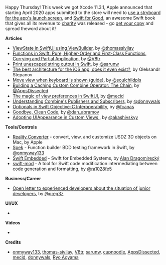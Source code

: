 Happy Thursday! This week we got Xcode 11.3.1, Apple announced that starting April 2020 apps submitted to the store will need to [use a stryboard for the app's launch screen](https://developer.apple.com/news/?id=01132020b), and [Swift for Good](https://www.swiftforgood.com/), an awesome Swift book that gives all its revenue to [charity](http://www.blackgirlscode.com/) was released - go [get your copy](https://gumroad.com/l/swift-for-good-1) and spread theword about it!

**Articles**

* [ViewState in SwiftUI using ViewBuilder](https://www.morningswiftui.com/blog/viewstate-in-swiftui-using-viewbuilder), by [@thomassivilay](https://twitter.com/thomassivilay)
* [Functions in Swift: Pure, Higher-Order and First-Class Functions, Currying and Partial Application](https://www.vadimbulavin.com/pure-functions-higher-order-functions-and-first-class-functions-in-swift/), by [@V8tr](https://twitter.com/V8tr)
* [Print unescaped string output in Swift](https://sarunw.com/tips/print-unescaped-string/), by [@sarunw](https://twitter.com/sarunw)
* [The best architecture for the iOS app, does it even exist?](https://medium.com/flawless-app-stories/the-best-architecture-for-ios-app-does-it-even-exist-3af357ac62e7), by Oleksandr Stepanov
* [Move view when keyboard is shown (guide)](https://fluffy.es/move-view-when-keyboard-is-shown/), by [@soulchildpls](http://twitter.com/soulchildpls)
* [Building a Caching Custom Combine Operator: The Chain](https://www.appsdissected.com/caching-custom-combine-operator-1-chain/), by [@AppsDissected](https://twitter.com/AppsDissected)
* [The magic of view preferences in SwiftUI](https://swiftwithmajid.com/2020/01/15/the-magic-of-view-preferences-in-swiftui/), by [@mecid](https://twitter.com/mecid)
* [Understanding Combine's Publishers and Subscribers](https://www.donnywals.com/understanding-combines-publishers-and-subscribers/), by [@donnywals](https://twitter.com/donnywals)
* [Optionals in Swift Objective-C Interoperability](https://fabiancanas.com/blog/2020/1/9/swift-undefined-behavior.html), by [@fcanas](https://www.twitter.com/fcanas)
* [Goodbye, Clean Code](https://overreacted.io/goodbye-clean-code/), by [@dan_abramov](https://twitter.com/dan_abramov)
* [Adopting UIAppearance in Custom Views ](https://pspdfkit.com/blog/2020/adopting-uiappearance/), by [@akashivskyy](https://twitter.com/akashivskyy)

**Tools/Controls**

* [Reality Converter](https://developer.apple.com/news/?id=01132020a) - convert, view, and customize USDZ 3D objects on Mac, by Apple
* [Spek](https://github.com/onmyway133/Spek) - Function builder BDD testing framework in Swift, by [@onmyway133](https://twitter.com/onmyway133)
* [Swift Embedded](https://github.com/swift-embedded/swift-embedded) - Swift for Embedded Systems, by [Alan Dragomirecký](https://github.com/dragomirecky)
* [swift-mod](https://github.com/ra1028/swift-mod) - A tool for Swift code modification intermediating between code generation and formatting, by [@ra1028fe5](https://twitter.com/ra1028fe5)

**Business/Career**

* [Open letter to experienced developers about the situation of junior developers](https://www.linkedin.com/pulse/open-letter-experienced-developers-situation-junior-greg-lhotellier/), by [@greg3z](https://twitter.com/greg3z)

**UI/UX**

* 

**Videos**

* 

**Credits**

* [onmyway133](https://github.com/onmyway133), [thomas-sivilay](https://github.com/thomas-sivilay), [V8tr](https://github.com/V8tr), [sarunw](https://github.com/sarunw), [cupnoodle](https://github.com/cupnoodle), [AppsDissected](https://github.com/AppsDissected), [mecid](https://github.com/mecid), [donnywals](https://github.com/donnywals), [Ryo Aoyama](https://github.com/ra1028)
